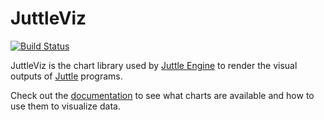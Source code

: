 # JuttleViz

[![Build Status](https://travis-ci.org/juttle/juttle-viz.svg)](https://travis-ci.org/juttle/juttle-viz)

JuttleViz is the chart library used by [Juttle Engine](http://www.github.com/juttle/juttle-engine) to render the visual outputs of [Juttle](http://www.github.com/juttle/juttle) programs.

Check out the [documentation](http://juttle.github.io/juttle-viz) to see what charts are available and how to use them to visualize data.
